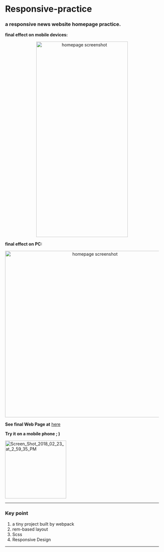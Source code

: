 # Responsive-practice

### a responsive news website homepage practice.

 __final effect on mobile devices:__

<p align="center">
  <img src="https://preview.ibb.co/coxj7c/IMG_5327.jpg" width="300" height="641" alt="homepage screenshot" border="0">
</p>

__final effect on PC:__

<p align="center">
  <img src="http://preview.ibb.co/cyYz9c/final_effect_in_i_Pad_Pro.png" width="573" height="546"  alt="homepage screenshot" border="0">
</p>

__See final Web Page at__ [here](https://jinwangq.github.io/Responsive-practice-a-news-homepage/)

__Try it on a mobile phone ; )__

<img src="https://image.ibb.co/ivaRLx/Screen_Shot_2018_02_23_at_2_59_35_PM.png" width="200" height="190" alt="Screen_Shot_2018_02_23_at_2_59_35_PM" border="0">

---
### Key point

1.  a tiny project built by webpack
2.  rem-based layout
3.  Scss
4.  Responsive Design
---

